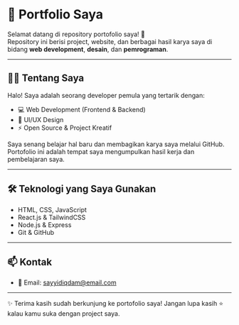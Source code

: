 # 🌟 Portfolio Saya

Selamat datang di repository portofolio saya! 🚀  
Repository ini berisi project, website, dan berbagai hasil karya saya di bidang **web development**, **desain**, dan **pemrograman**.

---

## 👨‍💻 Tentang Saya
Halo! Saya adalah seorang developer pemula yang tertarik dengan:
- 💻 Web Development (Frontend & Backend)  
- 🎨 UI/UX Design  
- ⚡ Open Source & Project Kreatif  

Saya senang belajar hal baru dan membagikan karya saya melalui GitHub.  
Portofolio ini adalah tempat saya mengumpulkan hasil kerja dan pembelajaran saya.

---

## 🛠️ Teknologi yang Saya Gunakan
- HTML, CSS, JavaScript  
- React.js & TailwindCSS  
- Node.js & Express  
- Git & GitHub  

---

## 📫 Kontak
- 📧 Email: sayyidiqdam@email.com   

---

✨ Terima kasih sudah berkunjung ke portofolio saya! Jangan lupa kasih ⭐ kalau kamu suka dengan project saya.
